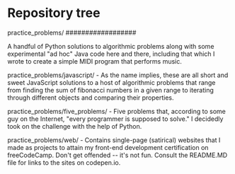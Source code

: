 Repository tree
===============

practice_problems/
##################

A handful of Python solutions to algorithmic problems along with some experimental "ad hoc" Java code here and there, including that which I wrote to create a simple MIDI program that performs music.

practice_problems/javascript/ - As the name implies, these are all short and sweet JavaScript solutions to a host of algorithmic problems that range from finding the sum of fibonacci numbers in a given range to iterating through different objects and comparing their properties.       

practice_problems/five_problems/ - Five problems that, according to some guy on the Internet, "every programmer is supposed to solve." I decidedly took on the challenge with the help of Python.

practice_problems/web/ - Contains single-page (satirical) websites that I made as projects to attain my front-end development certification on freeCodeCamp. Don't get offended -- it's not fun. Consult the README.MD file for links to the sites on codepen.io.




